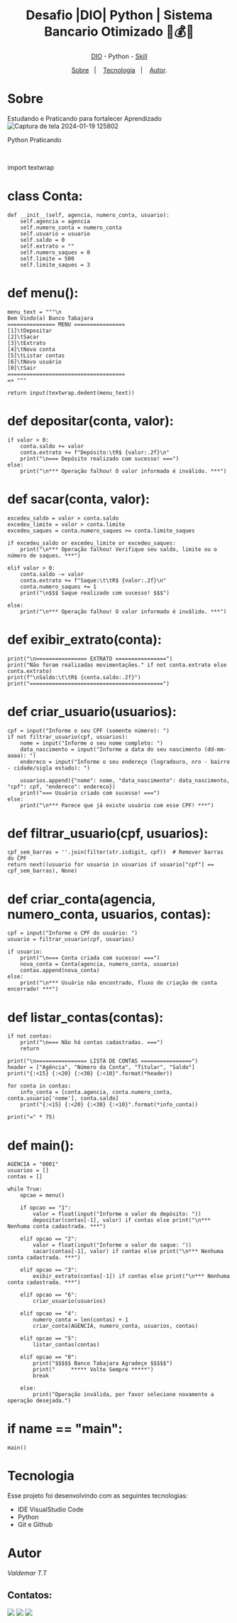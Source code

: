 <h1 align="center"> Desafio |DIO| Python | Sistema Bancario Otimizado 🏦💰💸 </h1>

<p align="center"> <a href="https://web.dio.me/home" target="_blank">DIO</a> - Python - <a href="https://www.dio.me/users/vteider" target="_blank">Skill</a>

<p align="center">
<a href="#sobre">Sobre</a>&nbsp;&nbsp;&nbsp|&nbsp;&nbsp;&nbsp;
<a href="#tecnologia">Tecnologia</a>&nbsp;&nbsp;&nbsp|&nbsp;&nbsp;&nbsp;
<a href="#autor">Autor</a>.</p>

# Sobre 
Estudando e Praticando para fortalecer Aprendizado 
![Captura de tela 2024-01-19 125802](https://github.com/1985Valdemar/Desafio_Dio_Banco_Python/assets/114195427/c1407f2d-6853-4247-8bcc-d360a72246d5)

<p> Python Praticando </p>

<br>

import textwrap

# class Conta:
    def __init__(self, agencia, numero_conta, usuario):
        self.agencia = agencia
        self.numero_conta = numero_conta
        self.usuario = usuario
        self.saldo = 0
        self.extrato = ""
        self.numero_saques = 0
        self.limite = 500
        self.limite_saques = 3

# def menu():
    menu_text = """\n
    Bem Vindo(a) Banco Tabajara
    =============== MENU ================
    [1]\tDepositar
    [2]\tSacar
    [3]\tExtrato
    [4]\tNova conta
    [5]\tListar contas
    [6]\tNovo usuário
    [0]\tSair
    =====================================
    => """
    
    return input(textwrap.dedent(menu_text))

# def depositar(conta, valor):
    if valor > 0:
        conta.saldo += valor
        conta.extrato += f"Depósito:\tR$ {valor:.2f}\n"
        print("\n=== Depósito realizado com sucesso! ===")
    else:
        print("\n*** Operação falhou! O valor informado é inválido. ***")

# def sacar(conta, valor):
    excedeu_saldo = valor > conta.saldo
    excedeu_limite = valor > conta.limite
    excedeu_saques = conta.numero_saques >= conta.limite_saques

    if excedeu_saldo or excedeu_limite or excedeu_saques:
        print("\n*** Operação falhou! Verifique seu saldo, limite ou o número de saques. ***")

    elif valor > 0:
        conta.saldo -= valor
        conta.extrato += f"Saque:\t\tR$ {valor:.2f}\n"
        conta.numero_saques += 1
        print("\n$$$ Saque realizado com sucesso! $$$")

    else:
        print("\n*** Operação falhou! O valor informado é inválido. ***")

# def exibir_extrato(conta):
    print("\n================ EXTRATO ================")
    print("Não foram realizadas movimentações." if not conta.extrato else conta.extrato)
    print(f"\nSaldo:\t\tR$ {conta.saldo:.2f}")
    print("==========================================")

# def criar_usuario(usuarios):
    cpf = input("Informe o seu CPF (somente número): ")
    if not filtrar_usuario(cpf, usuarios):
        nome = input("Informe o seu nome completo: ")
        data_nascimento = input("Informe a data do seu nascimento (dd-mm-aaaa): ")
        endereco = input("Informe o seu endereço (logradouro, nro - bairro - cidade/sigla estado): ")

        usuarios.append({"nome": nome, "data_nascimento": data_nascimento, "cpf": cpf, "endereco": endereco})
        print("=== Usuário criado com sucesso! ===")
    else:
        print("\n*** Parece que já existe usuário com esse CPF! ***")
    
# def filtrar_usuario(cpf, usuarios):
    cpf_sem_barras = ''.join(filter(str.isdigit, cpf))  # Remover barras do CPF
    return next((usuario for usuario in usuarios if usuario["cpf"] == cpf_sem_barras), None)

# def criar_conta(agencia, numero_conta, usuarios, contas):
    cpf = input("Informe o CPF do usuário: ")
    usuario = filtrar_usuario(cpf, usuarios)

    if usuario:
        print("\n=== Conta criada com sucesso! ===")
        nova_conta = Conta(agencia, numero_conta, usuario)
        contas.append(nova_conta)
    else:
        print("\n*** Usuário não encontrado, fluxo de criação de conta encerrado! ***")

# def listar_contas(contas):
    if not contas:
        print("\n=== Não há contas cadastradas. ===")
        return

    print("\n================ LISTA DE CONTAS ================")
    header = ["Agência", "Número da Conta", "Titular", "Saldo"]
    print("{:<15} {:<20} {:<30} {:<10}".format(*header))
    
    for conta in contas:
        info_conta = [conta.agencia, conta.numero_conta, conta.usuario['nome'], conta.saldo]
        print("{:<15} {:<20} {:<30} {:<10}".format(*info_conta))

    print("=" * 75)

# def main():
    AGENCIA = "0001"
    usuarios = []
    contas = []

    while True:
        opcao = menu()

        if opcao == "1":
            valor = float(input("Informe o valor do depósito: "))
            depositar(contas[-1], valor) if contas else print("\n*** Nenhuma conta cadastrada. ***")
            
        elif opcao == "2":
            valor = float(input("Informe o valor do saque: "))
            sacar(contas[-1], valor) if contas else print("\n*** Nenhuma conta cadastrada. ***")

        elif opcao == "3":
            exibir_extrato(contas[-1]) if contas else print("\n*** Nenhuma conta cadastrada. ***")
        
        elif opcao == "6":
            criar_usuario(usuarios)
        
        elif opcao == "4":
            numero_conta = len(contas) + 1
            criar_conta(AGENCIA, numero_conta, usuarios, contas)

        elif opcao == "5":
            listar_contas(contas)

        elif opcao == "0":
            print("$$$$$ Banco Tabajara Agradeçe $$$$$")
            print("     ***** Volte Sempre *****")
            break

        else:
            print("Operação inválida, por favor selecione novamente a operação desejada.")

# if __name__ == "__main__":
    main()

# Tecnologia

Esse projeto foi desenvolvindo com as seguintes tecnologias:

- IDE VisualStudio Code
- Python
- Git e Github

# Autor

_Valdemar T.T_
<br>

## Contatos:

<div>
  
<a href="https://www.dio.me/users/vteider" target="_blank"><img loading="lazy" src="https://img.shields.io/badge/Perfil-FF0000?style=for-the-badge&logo=Perfil&logoColor=white" target="_blank"></a>
<a href = "mailto:vteider@yahoo.com.br"><img loading="lazy" src="https://img.shields.io/badge/Email-33BD01?style=for-the-badge&logo=yahoo&logoColor=white" target="_blank"></a>
<a href="https://www.linkedin.com/in/valdemar-teider-5336b394/" target="_blank"><img loading="lazy" src="https://img.shields.io/badge/VALDEMAR-0077B5?style=for-the-badge&logo=linkedin&logoColor=white" target="_blank"></a>   
</div>

